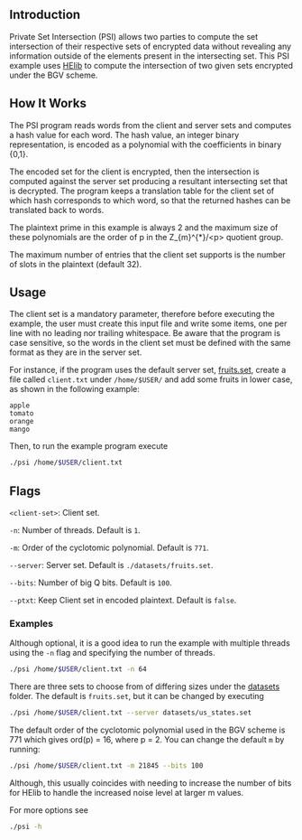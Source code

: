 ## Introduction
Private Set Intersection (PSI) allows two parties to compute the set
intersection of their respective sets of encrypted data without revealing any
information outside of the elements present in the intersecting set. This PSI
example uses [HElib](https://github.com/homenc/HElib) to compute the
intersection of two given sets encrypted under the BGV scheme.

## How It Works
The PSI program reads words from the client and server sets and computes a hash
value for each word. The hash value, an integer binary representation, is
encoded as a polynomial with the coefficients in binary {0,1}.

The encoded set for the client is encrypted, then the intersection is computed
against the server set producing a resultant intersecting set that is
decrypted. The program keeps a translation table for the client set of which
hash corresponds to which word, so that the returned hashes can be translated
back to words.

The plaintext prime in this example is always 2 and the maximum size of these
polynomials are the order of p in the Z\_{m}^{\*}/\<p\> quotient group.

The maximum number of entries that the client set supports is the number of
slots in the plaintext (default 32).

## Usage
The client set is a mandatory parameter, therefore before executing the
example, the user must create this input file and write some items, one per
line with no leading nor trailing whitespace. Be aware that the program is case
sensitive, so the words in the client set must be defined with the same format
as they are in the server set.

For instance, if the program uses the default server set,
[fruits.set](./datasets/fruits.set), create a file called `client.txt` under
`/home/$USER/` and add some fruits in lower case, as shown in the following
example:
```
apple
tomato
orange
mango
```

Then, to run the example program execute
```bash
./psi /home/$USER/client.txt
```

## Flags
`<client-set>`: Client set.

`-n`: Number of threads. Default is `1`.

`-m`: Order of the cyclotomic polynomial. Default is `771`.

`--server`: Server set. Default is `./datasets/fruits.set`.

`--bits`: Number of big Q bits. Default is `100`.

`--ptxt`: Keep Client set in encoded plaintext. Default is `false`.

### Examples

Although optional, it is a good idea to run the example with multiple threads
using the `-n` flag and specifying the number of threads.
```bash
./psi /home/$USER/client.txt -n 64
```

There are three sets to choose from of differing sizes under the
[datasets](./datasets) folder. The default is `fruits.set`, but it can be
changed by executing
```bash
./psi /home/$USER/client.txt --server datasets/us_states.set
```

The default order of the cyclotomic polynomial used in the BGV scheme is 771
which gives ord(p) = 16, where p = 2. You can change the default `m` by
running:
```bash
./psi /home/$USER/client.txt -m 21845 --bits 100
```
Although, this usually coincides with needing to increase the number of bits
for HElib to handle the increased noise level at larger m values.

For more options see
```bash
./psi -h
```
